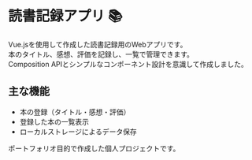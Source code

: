 # 読書記録アプリ 📚

Vue.jsを使用して作成した読書記録用のWebアプリです。  
本のタイトル、感想、評価を記録し、一覧で管理できます。  
Composition APIとシンプルなコンポーネント設計を意識して作成しました。

## 主な機能
- 本の登録（タイトル・感想・評価）
- 登録した本の一覧表示
- ローカルストレージによるデータ保存

ポートフォリオ目的で作成した個人プロジェクトです。
